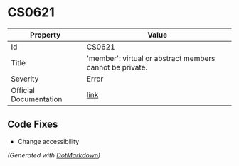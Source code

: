 # CS0621

| Property               | Value                                                             |
| ---------------------- | ----------------------------------------------------------------- |
| Id                     | CS0621                                                            |
| Title                  | 'member': virtual or abstract members cannot be private\.         |
| Severity               | Error                                                             |
| Official Documentation | [link](http://docs.microsoft.com/en-us/dotnet/csharp/misc/cs0621) |

## Code Fixes

* Change accessibility

*\(Generated with [DotMarkdown](http://github.com/JosefPihrt/DotMarkdown)\)*